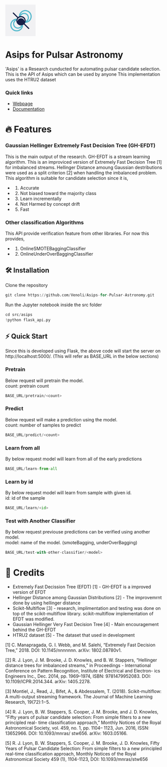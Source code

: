 
<p><img src="https://github.com/Venoli/Asips-for-Pulsar-Astronomy/blob/AddGaussianHellingerSplitCriterion/docs/_static/images/Asips-logo.png?raw=true" height="100"/></p>
<h1>Asips for Pulsar Astronomy</h1>  
'Asips' is a Research cunducted for automating pulsar candidate selection. This is the API of Asips which can be used by anyone
This implementation uses the HTRU2 dataset 

### Quick links
* [Webpage](https://asips-for-pulsars-astronomy.web.app/)
* [Documentation](https://github.com/Venoli/Asips-for-Pulsar-Astronomy#readme)

# :fire: Features

### Gaussian Hellinger Extremely Fast Decision Tree (GH-EFDT)
This is the main output of the research. GH-EFDT is a stream learning algorithm. This is an 
improviced version of Extremely Fast Decision Tree [1] for imbalanced streams. Hellinger Distance amoung 
Gaussian destributions were used as a split criterion [2] when handling the imbalanced problem.
This algorithm is suitable for candidate selection since it is,

- 1) Accurate
- 2) Not biased toward the majority class
- 3) Learn incrementally
- 4) Not Harmed by concept drift
- 5) Fast


### Other classification Algorithms
This API provide verification feature from other libraries. For now this provides,

- 1) OnlineSMOTEBaggingClassifier
- 2) OnlineUnderOverBaggingClassifier


## 🛠 Installation
Clone the repository

```python
git clone https://github.com/Venoli/Asips-for-Pulsar-Astronomy.git
```
Run the Jupyter notebook inside the src folder
```python
cd src/asips
!python flask_api.py
```

## ⚡️ Quick Start

Since this is developed using Flask, the above code will start the server on http://localhost:5000/. (This will refer as BASE_URL in the below sections)

### Pretrain
Below request will pretrain the model. <br>
count: pretrain count
```python
BASE_URL/pretrain/<count>
```

### Predict
Below request will make a prediction using the model.  <br>
count: number of samples to predict
```python
BASE_URL/predict/<count>
```

### Learn from all
By below request model will learn from all of the early predictions
```python
BASE_URL/learn-from-all
```
### Learn by id
By below request model will learn from sample with given id.  <br>
id: id of the sample
```python
BASE_URL/learn/<id>
```

### Test with Another Classifier
By below request previouse predictions can be verified using another model.  <br>
model: name of the model. 
      (smoteBagging, underOverBagging)
```python
BASE_URL/test-with-other-classifier/<model>
```

# :open_book: Credits
- Extremely Fast Decission Tree (EFDT) [1] - GH-EFDT is a improved version of EFDT
- Hellinger Distance among Gaussian Distributions [2] - The improvemrnt done by using hellinger distance
- Scikit-Multiflow [3] - research, implimentation and testing was done on top of the scikit-multiflow library.
  scikit-multiflow implementation of EFDT was modified.
- Gaussian Hellinger Very Fast Decision Tree [4] - Main encouragement behind the GH-EFDT
- HTRU2 dataset [5] - The dataset that used in development

[1] C. Manapragada, G. I. Webb, and M. Salehi, “Extremely Fast Decision Tree,” 2018. DOI: 10.1145/nnnnnnn. arXiv: 1802.08780v1.

[2] R. J. Lyon, J. M. Brooke, J. D. Knowles, and B. W. Stappers, “Hellinger distance trees for imbalanced streams,” in Proceedings - International Conference on         Pattern Recognition, Institute of Electrical and Electron- ics Engineers Inc., Dec. 2014, pp. 1969–1974, ISBN: 9781479952083. DOI: 10.1109/ICPR.2014.344.           arXiv: 1405.2278.

[3] Montiel, J., Read, J., Bifet, A., & Abdessalem, T. (2018). Scikit-multiflow: A multi-output streaming framework. The Journal of Machine Learning Research,           19(72):1−5.

[4] R. J. Lyon, B. W. Stappers, S. Cooper, J. M. Brooke, and J. D. Knowles, “Fifty years of pulsar candidate selection: From simple filters to a new principled         real- time classification approach,” Monthly Notices of the Royal Astronomical Society, vol. 459, no. 1, pp. 1104– 1123, Jun. 2016, ISSN: 13652966. DOI:             10.1093/mnras/ stw656. arXiv: 1603.05166.

[5] R. J. Lyon, B. W. Stappers, S. Cooper, J. M. Brooke, J. D. Knowles, Fifty Years of Pulsar Candidate Selection: From simple filters to a new principled real-time     classification approach, Monthly Notices of the Royal Astronomical Society 459 (1), 1104-1123, DOI: 10.1093/mnras/stw656
